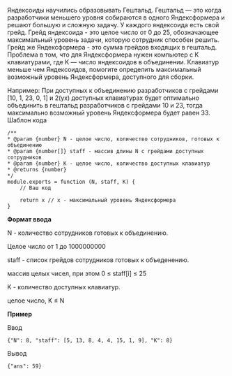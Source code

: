 Яндексоиды научились образовывать Гештальд. Гештальд — это когда разработчики меньшего уровня собираются в одного Яндексформера и решают большую и сложную задачу. У каждого яндексоида есть свой грейд. Грейд яндексоида - это целое число от 0 до 25, обозначающее максимальный уровень задачи, которую сотрудник способен решить. Грейд же Яндексформера - это сумма грейдов входящих в гештальд. Проблема в том, что для Яндексформера нужен компьютер с K клавиатурами, где K — число яндексоидов в объединении. Клавиатур меньше чем Яндексоидов, помогите определить максимальный возможный уровень Яндексформера, доступного для сборки.

Например: При доступных к объединению разработчиков с грейдами [10, 1, 23, 0, 1] и 2(ух) доступных клавиатурах будет оптимально объединить в гештальд разработчиков с грейдами 10 и 23, тогда максимально возможный уровень Яндексформера будет равен 33.
Шаблон кода

    /**
    * @param {number} N - целое число, количество сотрудников, готовых к объединению
    * @param {number[]} staff - массив длины N с грейдами доступных сотрудников
    * @param {number} K - целое число, количество доступных клавиатур
    * @returns {number}
    */
    module.exports = function (N, staff, K) {
        // Ваш код

        return x // x - максимальный уровень Яндексформера
    }

**Формат ввода**

N - количество сотрудников готовых к объединению.

Целое число от 1 до 1000000000

staff - список грейдов сотрудников готовых к объеденению.

массив целых чисел, при этом 0 ≤ staff[i] ≤ 25

K - количество доступных клавиатур.

целое число, K ≤ N

**Пример**

Ввод

`{"N": 8, "staff": [5, 13, 8, 4, 4, 15, 1, 9], "K": 8}`

Вывод

`{"ans": 59}`